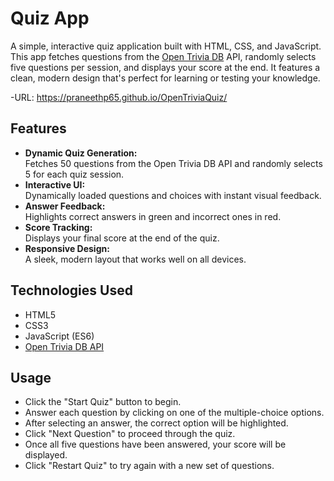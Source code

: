 # Quiz App

A simple, interactive quiz application built with HTML, CSS, and JavaScript. This app fetches questions from the [Open Trivia DB](https://opentdb.com) API, randomly selects five questions per session, and displays your score at the end. It features a clean, modern design that's perfect for learning or testing your knowledge.

-URL: https://praneethp65.github.io/OpenTriviaQuiz/



## Features

- **Dynamic Quiz Generation:**  
  Fetches 50 questions from the Open Trivia DB API and randomly selects 5 for each quiz session.
- **Interactive UI:**  
  Dynamically loaded questions and choices with instant visual feedback.
- **Answer Feedback:**  
  Highlights correct answers in green and incorrect ones in red.
- **Score Tracking:**  
  Displays your final score at the end of the quiz.
- **Responsive Design:**  
  A sleek, modern layout that works well on all devices.

## Technologies Used

- HTML5
- CSS3
- JavaScript (ES6)
- [Open Trivia DB API](https://opentdb.com)

## Usage
- Click the "Start Quiz" button to begin.
- Answer each question by clicking on one of the multiple-choice options.
- After selecting an answer, the correct option will be highlighted.
- Click "Next Question" to proceed through the quiz.
- Once all five questions have been answered, your score will be displayed.
- Click "Restart Quiz" to try again with a new set of questions.
